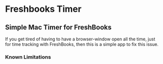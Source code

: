 # Freshbooks Timer

## Simple Mac Timer for FreshBooks

If you get tired of having to have a browser-window open all the time, just for time tracking with FreshBooks, then this is a simple app to fix this issue.



### Known Limitations
